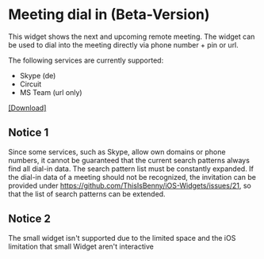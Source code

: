 # Meeting dial in (Beta-Version)

This widget shows the next and upcoming remote meeting. The widget can be used to dial into the meeting directly via phone number + pin or url.

The following services are currently supported:
* Skype (de)
* Circuit
* MS Team (url only)

[[Download]](https://raw.githubusercontent.com/ThisIsBenny/iOS-Widgets/main/Meeting-dial-in/Meeting-dial-in.js)

## Notice 1
Since some services, such as Skype, allow own domains or phone numbers, it cannot be guaranteed that the current search patterns always find all dial-in data.
The search pattern list must be constantly expanded.
If the dial-in data of a meeting should not be recognized, the invitation can be provided under https://github.com/ThisIsBenny/iOS-Widgets/issues/21, so that the list of search patterns can be extended.

## Notice 2
The small widget isn't supported due to the limited space and the iOS limitation that small Widget aren't interactive